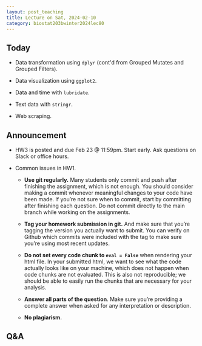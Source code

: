 ```yaml
---
layout: post_teaching
title: Lecture on Sat, 2024-02-10
category: biostat203bwinter2024lec80
---
```


## Today

* Data transformation using `dplyr` (cont'd from Grouped Mutates and Grouped Filters).

* Data visualization using `ggplot2`.

* Data and time with `lubridate`.

* Text data with `stringr`.

* Web scraping.

## Announcement

* HW3 is posted and due Feb 23 @ 11:59pm. Start early. Ask questions on Slack or office hours.

* Common issues in HW1.

    * **Use git regularly.** Many students only commit and push after finishing the assignment, which is not enough. You should consider making a commit whenever meaningful changes to your code have been made. If you’re not sure when to commit, start by committing after finishing each question. Do not commit directly to the main branch while working on the assignments.
    
    * **Tag your homework submission in git.** And make sure that you’re tagging the version you actually want to submit. You can verify on Github which commits were included with the tag to make sure you’re using most recent updates.
    
    * **Do not set every code chunk to `eval = False`** when rendering your html file. In your submitted html, we want to see what the code actually looks like on your machine, which does not happen when code chunks are not evaluated. This is also not reproducible; we should be able to easily run the chunks that are necessary for your analysis.
    
    * **Answer all parts of the question**. Make sure you’re providing a complete answer when asked for any interpretation or description. 
    
    * **No plagiarism.**

## Q&A
